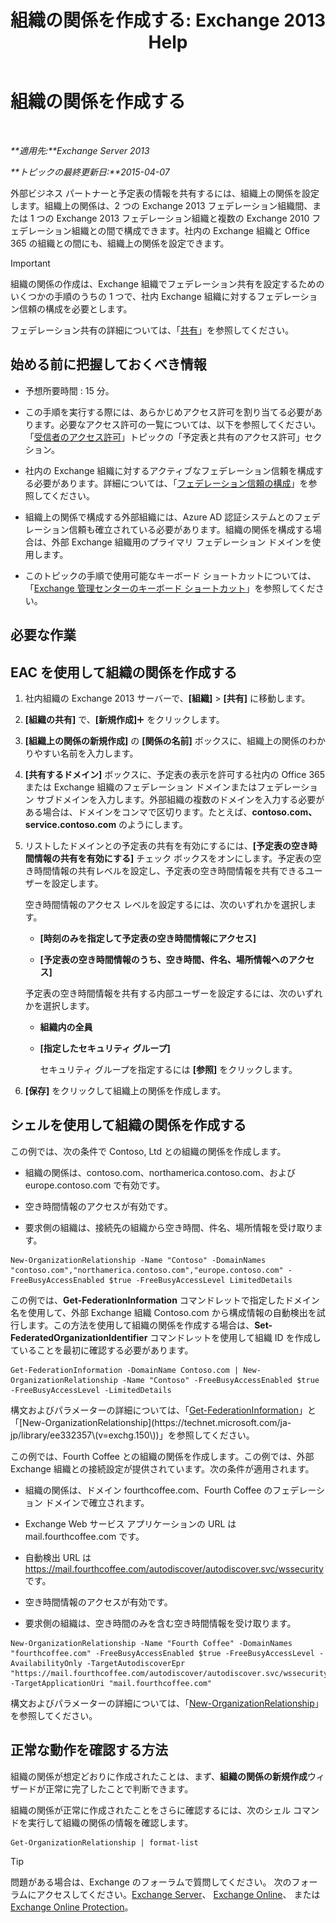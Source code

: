 ﻿---
title: '組織の関係を作成する: Exchange 2013 Help'
TOCTitle: 組織の関係を作成する
ms:assetid: 5ea61b96-c8ca-44fc-b8b5-ca4341af36a6
ms:mtpsurl: https://technet.microsoft.com/ja-jp/library/JJ657451(v=EXCHG.150)
ms:contentKeyID: 49896274
ms.date: 04/24/2018
mtps_version: v=EXCHG.150
ms.translationtype: HT
---

# 組織の関係を作成する

 

_**適用先:**Exchange Server 2013_

_**トピックの最終更新日:**2015-04-07_

外部ビジネス パートナーと予定表の情報を共有するには、組織上の関係を設定します。組織上の関係は、2 つの Exchange 2013 フェデレーション組織間、または 1 つの Exchange 2013 フェデレーション組織と複数の Exchange 2010 フェデレーション組織との間で構成できます。社内の Exchange 組織と Office 365 の組織との間にも、組織上の関係を設定できます。


> [!IMPORTANT]
> 組織の関係の作成は、Exchange 組織でフェデレーション共有を設定するためのいくつかの手順のうちの 1 つで、社内 Exchange 組織に対するフェデレーション信頼の構成を必要とします。



フェデレーション共有の詳細については、「[共有](sharing-exchange-2013-help.md)」を参照してください。

## 始める前に把握しておくべき情報

  - 予想所要時間 : 15 分。

  - この手順を実行する際には、あらかじめアクセス許可を割り当てる必要があります。必要なアクセス許可の一覧については、以下を参照してください。 「[受信者のアクセス許可](recipients-permissions-exchange-2013-help.md)」トピックの「予定表と共有のアクセス許可」セクション。

  - 社内の Exchange 組織に対するアクティブなフェデレーション信頼を構成する必要があります。詳細については、「[フェデレーション信頼の構成](configure-a-federation-trust-exchange-2013-help.md)」を参照してください。

  - 組織上の関係で構成する外部組織には、Azure AD 認証システムとのフェデレーション信頼も確立されている必要があります。組織の関係を構成する場合は、外部 Exchange 組織用のプライマリ フェデレーション ドメインを使用します。

  - このトピックの手順で使用可能なキーボード ショートカットについては、「[Exchange 管理センターのキーボード ショートカット](keyboard-shortcuts-in-the-exchange-admin-center-exchange-online-protection-help.md)」を参照してください。

## 必要な作業

## EAC を使用して組織の関係を作成する

1.  社内組織の Exchange 2013 サーバーで、**\[組織\]** \> **\[共有\]** に移動します。

2.  **\[組織の共有\]** で、**\[新規作成\]**![\[追加\] アイコン](images/JJ218640.c1e75329-d6d7-4073-a27d-498590bbb558(EXCHG.150).gif "[追加] アイコン") をクリックします。

3.  **\[組織上の関係の新規作成\]** の **\[関係の名前\]** ボックスに、組織上の関係のわかりやすい名前を入力します。

4.  **\[共有するドメイン\]** ボックスに、予定表の表示を許可する社内の Office 365 または Exchange 組織のフェデレーション ドメインまたはフェデレーション サブドメインを入力します。外部組織の複数のドメインを入力する必要がある場合は、ドメインをコンマで区切ります。たとえば、**contoso.com、service.contoso.com** のようにします。

5.  リストしたドメインとの予定表の共有を有効にするには、**\[予定表の空き時間情報の共有を有効にする\]** チェック ボックスをオンにします。予定表の空き時間情報の共有レベルを設定し、予定表の空き時間情報を共有できるユーザーを設定します。
    
    空き時間情報のアクセス レベルを設定するには、次のいずれかを選択します。
    
      - **\[時刻のみを指定して予定表の空き時間情報にアクセス\]**
    
      - **\[予定表の空き時間情報のうち、空き時間、件名、場所情報へのアクセス\]**
    
    予定表の空き時間情報を共有する内部ユーザーを設定するには、次のいずれかを選択します。
    
      - **組織内の全員**
    
      - **\[指定したセキュリティ グループ\]**
        
        セキュリティ グループを指定するには **\[参照\]** をクリックします。

6.  **\[保存\]** をクリックして組織上の関係を作成します。

## シェルを使用して組織の関係を作成する

この例では、次の条件で Contoso, Ltd との組織の関係を作成します。

  - 組織の関係は、contoso.com、northamerica.contoso.com、および europe.contoso.com で有効です。

  - 空き時間情報のアクセスが有効です。

  - 要求側の組織は、接続先の組織から空き時間、件名、場所情報を受け取ります。

<!-- end list -->

    New-OrganizationRelationship -Name "Contoso" -DomainNames "contoso.com","northamerica.contoso.com","europe.contoso.com" -FreeBusyAccessEnabled $true -FreeBusyAccessLevel LimitedDetails

この例では、**Get-FederationInformation** コマンドレットで指定したドメイン名を使用して、外部 Exchange 組織 Contoso.com から構成情報の自動検出を試行します。この方法を使用して組織の関係を作成する場合は、**Set-FederatedOrganizationIdentifier** コマンドレットを使用して組織 ID を作成していることを最初に確認する必要があります。

    Get-FederationInformation -DomainName Contoso.com | New-OrganizationRelationship -Name "Contoso" -FreeBusyAccessEnabled $true -FreeBusyAccessLevel -LimitedDetails

構文およびパラメーターの詳細については、「[Get-FederationInformation](https://technet.microsoft.com/ja-jp/library/dd351221\(v=exchg.150\))」と「[New-OrganizationRelationship](https://technet.microsoft.com/ja-jp/library/ee332357\(v=exchg.150\))」を参照してください。

この例では、Fourth Coffee との組織の関係を作成します。この例では、外部 Exchange 組織との接続設定が提供されています。次の条件が適用されます。

  - 組織の関係は、ドメイン fourthcoffee.com、Fourth Coffee のフェデレーション ドメインで確立されます。

  - Exchange Web サービス アプリケーションの URL は mail.fourthcoffee.com です。

  - 自動検出 URL は https://mail.fourthcoffee.com/autodiscover/autodiscover.svc/wssecurity です。

  - 空き時間情報のアクセスが有効です。

  - 要求側の組織は、空き時間のみを含む空き時間情報を受け取ります。

<!-- end list -->

    New-OrganizationRelationship -Name "Fourth Coffee" -DomainNames "fourthcoffee.com" -FreeBusyAccessEnabled $true -FreeBusyAccessLevel -AvailabilityOnly -TargetAutodiscoverEpr "https://mail.fourthcoffee.com/autodiscover/autodiscover.svc/wssecurity" -TargetApplicationUri "mail.fourthcoffee.com"

構文およびパラメーターの詳細については、「[New-OrganizationRelationship](https://technet.microsoft.com/ja-jp/library/ee332357\(v=exchg.150\))」を参照してください。

## 正常な動作を確認する方法

組織の関係が想定どおりに作成されたことは、まず、**組織の関係の新規作成**ウィザードが正常に完了したことで判断できます。

組織の関係が正常に作成されたことをさらに確認するには、次のシェル コマンドを実行して組織の関係の情報を確認します。

    Get-OrganizationRelationship | format-list


> [!TIP]
> 問題がある場合は、Exchange のフォーラムで質問してください。 次のフォーラムにアクセスしてください。<A href="https://go.microsoft.com/fwlink/p/?linkid=60612">Exchange Server</A>、 <A href="https://go.microsoft.com/fwlink/p/?linkid=267542">Exchange Online</A>、 または <A href="https://go.microsoft.com/fwlink/p/?linkid=285351">Exchange Online Protection</A>。


